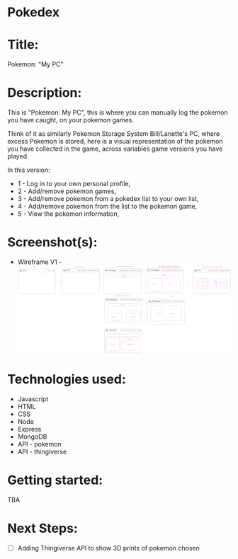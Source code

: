 # Pokedex

# Title:

Pokemon: "My PC"

# Description:

This is "Pokemon: My PC", this is where you can manually log the pokemon you have caught, on your pokemon games.

Think of it as similarly Pokemon Storage System Bill/Lanette's PC, where excess Pokemon is stored, here is a visual representation of the pokemon you have collected in the game, across variables game versions you have played.

In this version:

- 1 - Log in to your own personal profile,
- 2 - Add/remove pokemon games,
- 3 - Add/remove pokemon from a pokedex list to your own list,
- 4 - Add/remove pokemon from the list to the pokemon game,
- 5 - View the pokemon information,

# Screenshot(s):

- Wireframe V1 - ![alt text](Wireframes/Wireframe%20v1.png)

# Technologies used:

- Javascript
- HTML
- CSS
- Node
- Express
- MongoDB
- API - pokemon
- API - thingiverse

# Getting started:

TBA

# Next Steps:

- [ ] Adding Thingiverse API to show 3D prints of pokemon chosen
